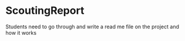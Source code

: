 # ScoutingReport
Students need to go through and write a read me file on the project and how it works
